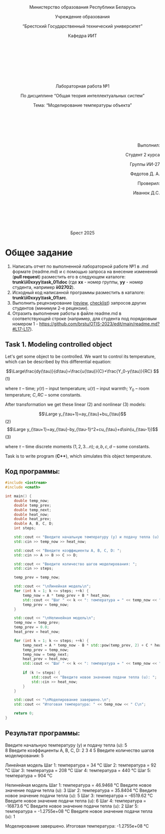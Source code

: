 <p align="center"> Министерство образования Республики Беларусь</p>
<p align="center">Учреждение образования</p>
<p align="center">“Брестский Государственный технический университет”</p>
<p align="center">Кафедра ИИТ</p>
<br><br><br><br><br><br><br>
<p align="center">Лабораторная работа №1</p>
<p align="center">По дисциплине “Общая теория интеллектуальных систем”</p>
<p align="center">Тема: “Моделирование температуры объекта”</p>
<br><br><br><br><br>
<p align="right">Выполнил:</p>
<p align="right">Студент 2 курса</p>
<p align="right">Группы ИИ-27</p>
<p align="right">Федотов Д. А.</p>
<p align="right">Проверил:</p>
<p align="right">Иванюк Д.С.</p>
<br><br><br><br><br>
<p align="center">Брест 2025</p>

# Общее задание #
1. Написать отчет по выполненной лабораторной работе №1 в .md формате (readme.md) и с помощью запроса на внесение изменений (**pull request**) разместить его в следующем каталоге: **trunk\ii0xxyy\task_01\doc** (где **xx** - номер группы, **yy** - номер студента, например **ii02702**).
2. Исходный код написанной программы разместить в каталоге: **trunk\ii0xxyy\task_01\src**.
3. Выполнить рецензирование ([review](https://linearb.io/blog/code-review-on-github), [checklist](https://linearb.io/blog/code-review-checklist)) запросов других студентов (минимум 2-е рецензии).
4. Отразить выполнение работы в файле readme.md в соответствующей строке (например, для студента под порядковым номером 1 - https://github.com/brstu/OTIS-2023/edit/main/readme.md?#L17-L17).

## Task 1. Modeling controlled object ##
Let's get some object to be controlled. We want to control its temperature, which can be described by this differential equation:

$$\Large\frac{dy(\tau)}{d\tau}=\frac{u(\tau)}{C}+\frac{Y_0-y(\tau)}{RC} $$ (1)

where $\tau$ – time; $y(\tau)$ – input temperature; $u(\tau)$ – input warmth; $Y_0$ – room temperature; $C,RC$ – some constants.

After transformation we get these linear (2) and nonlinear (3) models:


$$\Large y_{\tau+1}=ay_{\tau}+bu_{\tau}$$ (2)
$$\Large y_{\tau+1}=ay_{\tau}-by_{\tau-1}^2+cu_{\tau}+d\sin(u_{\tau-1})$$ (3)

where $\tau$ – time discrete moments ($1,2,3{\dots}n$); $a,b,c,d$ – some constants.

Task is to write program (**С++**), which simulates this object temperature.


## Код программы:
```C++
#include <iostream>
#include <cmath>

int main() {
    double temp_now;
    double temp_prev;
    double temp_next;
    double heat_now;
    double heat_prev;
    double A, B, C, D;
    int steps;

    std::cout << "Введите начальную температуру (y) и подачу тепла (u): ";
    std::cin >> temp_now >> heat_now;

    std::cout << "Введите коэффициенты A, B, C, D: ";
    std::cin >> A >> B >> C >> D;

    std::cout << "Введите количество шагов моделирования: ";
    std::cin >> steps;

    temp_prev = temp_now;

    std::cout << "\nЛинейная модель\n";
    for (int k = 1; k <= steps; ++k) {
        temp_now = A * temp_prev + B * heat_now;
        std::cout << "Шаг " << k << ": температура = " << temp_now << " C\n";
        temp_prev = temp_now;
    }

    std::cout << "\nНелинейная модель\n";
    temp_now = temp_prev;
    temp_prev = 0.0;
    heat_prev = heat_now;

    for (int k = 1; k <= steps; ++k) {
        temp_next = A * temp_now - B * std::pow(temp_prev, 2) + C * heat_now + D * std::sin(heat_prev);
        temp_prev = temp_now;
        temp_now = temp_next;
        heat_prev = heat_now;
        std::cout << "Шаг " << k << ": температура = " << temp_now << " C\n";
        
        if (k != steps) {
            std::cout << "Введите новое значение подачи тепла (u): ";
            std::cin >> heat_now;
        }
    }

    std::cout << "\nМоделирование завершено.\n";
    std::cout << "Итоговая температура: " << temp_now << " C\n";

    return 0;
}


```

## Результат программы:

Введите начальную температуру (y) и подачу тепла (u): 5  
8
Введите коэффициенты A, B, C, D: 2
3
4
5
Введите количество шагов моделирования: 5

Линейная модель
Шаг 1: температура = 34 °C
Шаг 2: температура = 92 °C
Шаг 3: температура = 208 °C
Шаг 4: температура = 440 °C
Шаг 5: температура = 904 °C

Нелинейная модель
Шаг 1: температура = 46.9468 °C
Введите новое значение подачи тепла (u): 3
Шаг 2: температура = 35.8404 °C
Введите новое значение подачи тепла (u): 5
Шаг 3: температура = -6519.62 °C
Введите новое значение подачи тепла (u): 6
Шаг 4: температура = -16873.6 °C
Введите новое значение подачи тепла (u): 2
Шаг 5: температура = -1.2755e+08 °C
Введите новое значение подачи тепла (u): 1

Моделирование завершено.
Итоговая температура: -1.2755e+08 °C